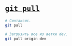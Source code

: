 # [`git pull`](../index.md)

```bash
# Синтаксис.
git pull

# Загрузить все из ветки dev.
git pull origin dev
```
